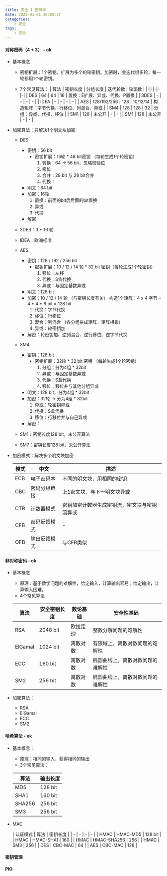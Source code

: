 ```yaml
---
title: 安全 1 密码学
date: 2023-01-01 16:03:37
categories:
    - 安全
tags:
    - 安全
---
```


#### 对称密码（4 + 3） - ok
- 基本概念
  - 密钥扩展：1个密钥，扩展为多个的轮密钥。加密时，会迭代很多轮，每一轮都用1个轮密钥。

  - 7个常见算法：
    | 算法 | 密钥长度 | 分组长度 | 迭代轮数 | 轮函数 |
    |-|-|-|-|-|
    | DES | 64 | 64 | 16 | 置换：E扩展、异或、代换、P置换 |
    | 3DES | - | - | - | - |
    | IDEA | - | - | - | - |
    | AES | 128/192/256 | 128 | 10/12/14 | 构造矩阵：字节代换、行移位、列混合、异或 |
    | SM4 | 128 | 128 | 32 | 分组：异或、代换、移位 |
    | SM1 | 128 | 未公开 | - | - |
    | SM1 | 128 | 未公开 | - | - |

- 加密算法：只解决1个明文块加密
  - DES
    - 密钥：56 bit
      - 密钥扩展：16轮 * 48 bit密钥 （每轮生成1个轮密钥）
        1. 转换：64 -> 56 bit，忽略校验位
        2. 移位
        3. 合并：28 bit 与 28 bit合并
        3. 代换：
    - 明文：64 bit
    - 加密：16轮
      1. 置换：前面的bit后后面的bit置换
      2. 异或
      3. 代换
    - 解密

  - 3DES：3 * 16 轮
  - IDEA：欧洲标准

  - AES
    - 密钥：128 / 192 / 256 bit
      - 密钥扩展：10 / 12 / 14 轮 * 32 bit 密钥（每轮生成1个轮密钥）
        1. 移位：左移
        2. 代换：S盒代换
        3. 异或：与固定基数异或
    - 明文：128 bit
    - 加密：10 / 12 / 14 轮 （与密钥长度有关） 构造1个矩阵：4 x 4 字节 = 4 * 4 * 8 bit = 128 bit
      1. 代换：字节代换
      2. 移位：行移位
      3. 混合：列混合 （各分组拼成矩阵，矩阵相乘）
      4. 异或：轮密钥加
    - 解密：轮密钥加、逆列混合、逆行移位、逆字节代换

  - SM4
    - 密钥：128 bit
      - 密钥扩展：32轮 * 32 bit 密钥 （每轮生成1个轮密钥）
        1. 分组：分为4组 * 32bit
        2. 异或：与固定基数异或
        3. 代换：S盒代换
        4. 移位：移位并与其他分组异或
    - 明文：128 bit，分为4组 * 32bit
    - 加密：32轮 -> 分为4组 * 32bit
      1. 异或：轮密钥异或
      2. 代换：S盒代换
      3. 移位：行移位并与自己异或
    - 解密：
  - SM1：密钥长度128 bit，未公开算法
  - SM7：密钥长度128 bit，未公开算法

- 加密模式：解决多个明文块加密

  | 模式  | 中文 | 描述 |
  | - | - | - |
  | ECB | 电子密码本 | 不同的明文块，用相同的密钥 |
  | CBC | 密码分组链接 | 上1密文块，与下一明文块异或 | 
  | CTR | 计数器模式 | 密钥加密计数器生成密钥流，密文块与密钥流异或 |
  | CFB | 密码反馈模式 | - 
  | OFB | 输出反馈模式 | 与CFB类似

#### 非对称密码 - ok
- 基本概念
  - 原理：基于数学问题的难解性，给定输入，计算输出容易；给定输出，计算输入困难。
  - 4个常见算法

  | 算法 | 安全密钥长度 | 数论基础 | 安全性基础 | 
  | - | - | - | - |
  | RSA | 2048 bit | 欧拉定理 | 整数分解问题的难解性 |
  | ElGamal | 1024 bit | 离散对数 | 有限域上，离散对数问题的难解性 |
  | ECC | 160 bit | 离散对数 | 椭圆曲线上，离散对数问题的难解性 |
  | SM2 | 256 bit | 离散对数 | 椭圆曲线上，离散对数问题的难解性 |
- 加密算法：
  - RSA
  - ElGamal
  - ECC
  - SM2

#### 哈希算法 - ok
- 基本概念：
  - 原理：相同的输入，获得相同的输出
  - 3个常见算法：

  | 算法 | 输出长度 |
  | - | - |
  | MD5 | 128 bit |
  | SHA1 | 160 bit |
  | SHA256 | 256 bit |
  | SM3 | 256 bit |

- MAC

  | 认证模式 | 算法 | 密钥长度 |
  | - | - | - | - |
  | HMAC | HMAC-MD5 | 128 bit | 
  | HMAC | HMAC-SHA1 | 160 |
  | HMAC | HMAC-SHA256 | 256 |
  | HMAC | SM3 | 256 | 
  | DES | CBC-MAC | 64 |
  | AES | CBC-MAC | 128 |

#### 密钥管理

#### PKI
